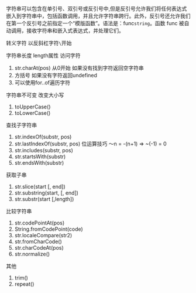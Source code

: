 字符串可以包含在单引号、双引号或反引号中,但是反引号允许我们将任何表达式嵌入到字符串中，包括函数调用，并且允许字符串跨行。此外，反引号还允许我们在第一个反引号之前指定一个“模版函数”。语法是：func`string`。函数 func 被自动调用，接收字符串和嵌入式表达式，并处理它们。

转义字符 以反斜杠字符`\`开始

字符串长度 length属性
访问字符 
1. str.charAt(pos) 从0开始 如果没有找到字符返回空字符串
2. 方括号 如果没有字符返回undefined
3. 可以使用for..of遍历字符

字符串不可变 
改变大小写
1. toUpperCase()
2. toLowerCase()

查找子字符串
1. str.indexOf(substr, pos)
2. str.lastIndexOf(substr, pos)
位运算技巧 ～n = -(n+1)  => ~(-1) = 0
3. str.includes(substr, pos)
4. str.startsWith(substr)
5. str.endsWith(substr)

获取子串
1. str.slice(start [, end])
2. str.substring(start, [, end])
3. str.substr(start [,length])

比较字符串
1. str.codePointAt(pos)
2. String.fromCodePoint(code)
3. str.localeCompare(str2)
4. str.fromCharCode()
5. str.charCodeAt(pos)
6. str.normalize()

其他
1. trim()
2. repeat()

